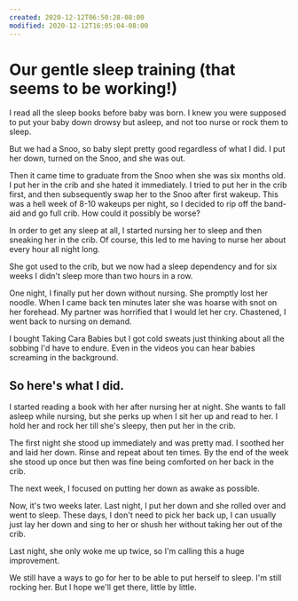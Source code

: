 ```yaml
---
created: 2020-12-12T06:50:28-08:00
modified: 2020-12-12T16:05:04-08:00
---
```


# Our gentle sleep training (that seems to be working!)

I read all the sleep books before baby was born. I knew you were supposed to put your baby down drowsy but asleep, and not too nurse or rock them to sleep.

But we had a Snoo, so baby slept pretty good regardless of what I did. I put her down, turned on the Snoo, and she was out.

Then it came time to graduate from the Snoo when she was six months old. I put her in the crib and she hated it immediately. I tried to put her in the crib first, and then subsequently swap her to the Snoo after first wakeup. This was a hell week of 8-10 wakeups per night, so I decided to rip off the band-aid and go full crib. How could it possibly be worse?

In order to get any sleep at all, I started nursing her to sleep and then sneaking her in the crib. Of course, this led to me having to nurse her about every hour all night long.

She got used to the crib, but we now had a sleep dependency and for six weeks I didn't sleep more than two hours in a row.

One night, I finally put her down without nursing. She promptly lost her noodle. When I came back ten minutes later she was hoarse with snot on her forehead. My partner was horrified that I would let her cry. Chastened, I went back to nursing on demand.

I bought Taking Cara Babies but I got cold sweats just thinking about all the sobbing I'd have to endure. Even in the videos you can hear babies screaming in the background.

## So here's what I did.

I started reading a book with her after nursing her at night. She wants to fall asleep while nursing, but she perks up when I sit her up and read to her. I hold her and rock her till she's sleepy, then put her in the crib.

The first night she stood up immediately and was pretty mad. I soothed her and laid her down. Rinse and repeat about ten times. By the end of the week she stood up once but then was fine being comforted on her back in the crib.

The next week, I focused on putting her down as awake as possible.

Now, it's two weeks later. Last night, I put her down and she rolled over and went to sleep. These days, I don't need to pick her back up, I can usually just lay her down and sing to her or shush her without taking her out of the crib.

Last night, she only woke me up twice, so I'm calling this a huge improvement.

We still have a ways to go for her to be able to put herself to sleep. I'm still rocking her. But I hope we'll get there, little by little.